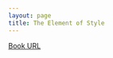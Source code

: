 ```yaml
---
layout: page
title: The Element of Style
---
```


[Book URL](https://books.google.com/books?isbn=1625585004)

